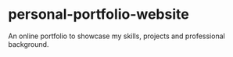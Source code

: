 # personal-portfolio-website
An online portfolio to showcase my skills, projects and professional background.
